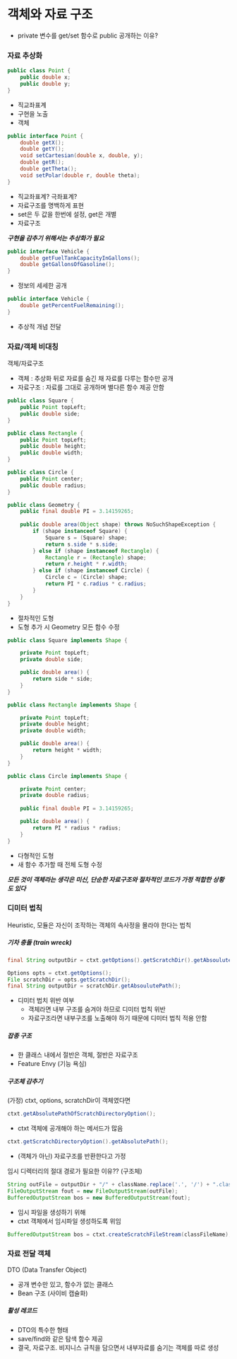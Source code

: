 # 객체와 자료 구조
- private 변수를 get/set 함수로 public 공개하는 이유?

### 자료 추상화
```java
public class Point {
    public double x;
    public double y;
}
```
- 직교좌표계
- 구현을 노출
- 객체

```java
public interface Point {
    double getX();
    double getY();
    void setCartesian(double x, double, y);
    double getR();
    double getTheta();
    void setPolar(double r, double theta);
}
```
- 직교좌표계? 극좌표계?
- 자료구조를 명백하게 표현
- set은 두 값을 한번에 설정, get은 개별
- 자료구조

***구현을 감추기 위해서는 추상화가 필요***

```java
public interface Vehicle {
    double getFuelTankCapacityInGallons();
    double getGallonsOfGasoline();
}
```
- 정보의 세세한 공개
```java
public interface Vehicle {
    double getPercentFuelRemaining();
}
```
- 추상적 개념 전달

### 자료/객체 비대칭

객체/자료구조
- 객체 : 추상화 뒤로 자료를 숨긴 채 자료를 다루는 함수만 공개
- 자료구조 : 자료를 그대로 공개하며 별다른 함수 제공 안함

```java
public class Square {
    public Point topLeft;
    public double side;    
}

public class Rectangle {
    public Point topLeft;
    public double height;
    public double width;
}

public class Circle {
    public Point center;
    public double radius;
}

public class Geometry {
    public final double PI = 3.14159265;
    
    public double area(Object shape) throws NoSuchShapeException {
        if (shape instanceof Square) {
            Square s = (Square) shape;
            return s.side * s.side;
        } else if (shape instanceof Rectangle) {
            Rectangle r = (Rectangle) shape;
            return r.height * r.width;
        } else if (shape instanceof Circle) {
            Circle c = (Circle) shape;
            return PI * c.radius * c.radius;
        }
    }
}
``` 
- 절차적인 도형
- 도형 추가 시 Geometry 모든 함수 수정 

```java
public class Square implements Shape {

    private Point topLeft;
    private double side;

    public double area() {
        return side * side;
    }
}

public class Rectangle implements Shape {

    private Point topLeft;
    private double height;
    private double width;

    public double area() {
        return height * width;
    }
}

public class Circle implements Shape {

    private Point center;
    private double radius;
    
    public final double PI = 3.14159265;

    public double area() {
        return PI * radius * radius;
    }
}
```
- 다형적인 도형
- 새 함수 추가할 때 전체 도형 수정

***모든 것이 객체라는 생각은 미신, 단순한 자료구조와 절차적인 코드가 가정 적합한 상황도 있다***

### 디미터 법칙
Heuristic, 모듈은 자신이 조작하는 객체의 속사정을 몰라야 한다는 법칙

##### 기차 충돌 (train wreck)
```java
final String outputDir = ctxt.getOptions().getScratchDir().getAbsoulutePath();
``` 
```java
Options opts = ctxt.getOptions();
File scratchDir = opts.getScratchDir();
final String outputDir = scratchDir.getAbsoulutePath();
```
- 디미터 법치 위반 여부
  - 객체라면 내부 구조를 숨겨야 하므로 디미터 법칙 위반
  - 자료구조라면 내부구조를 노출해야 하기 때문에 디미터 법칙 적용 안함

##### 잡종 구조
- 한 클래스 내에서 절반은 객체, 절반은 자료구조
- Feature Envy (기능 욕심)

##### 구조체 감추기
(가정) ctxt, options, scratchDir이 객체였다면
```java
ctxt.getAbsolutePathOfScratchDirectoryOption();
```
- ctxt 객체에 공개해야 하는 메서드가 많음

```java
ctxt.getScratchDirectoryOption().getAbsolutePath();
``` 
- (객체가 아닌) 자료구조를 반환한다고 가정

임시 디렉터리의 절대 경로가 필요한 이유?? (구조체)
```java
String outFile = outputDir + "/" + className.replace('.', '/') + ".class";
FileOutputStream fout = new FileOutputStream(outFile);
BufferedOutputStream bos = new BufferedOutputStream(fout);
```
- 임시 파일을 생성하기 위해
- ctxt 객체에서 임시파일 생성하도록 위임
```java
BufferedOutputStream bos = ctxt.createScratchFileStream(classFileName);
```

### 자료 전달 객체
DTO (Data Transfer Object)
- 공개 변수만 있고, 함수가 없는 클래스
- Bean 구조 (사이비 캡슐화)

##### 활성 레코드
- DTO의 특수한 형태
- save/find와 같은 탐색 함수 제공
- 결국, 자료구조. 비지니스 규칙을 담으면서 내부자료를 숨기는 객체를 따로 생성
